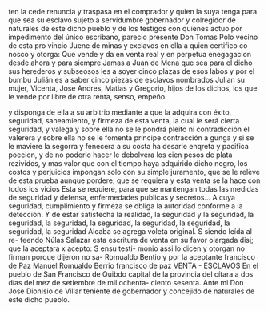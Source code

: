 ten la cede renuncia y traspasa en el comprador y quien la suya tenga para que sea su esclavo sujeto a servidumbre
gobernador y colregidor de naturales de este dicho pueblo y de los testigos con quienes actuo por impedimento del único escribano, parecio presente Don Tomas Polo vecino de esta pro vincio Juene de minas y exclavos en ella a quien certifico co
nosco y otorga: Que vende y da en venta real y en perpetua enegagacion desde ahora y para siempre Jamas a Juan de Mena que sea para el dicho sus herederos y subseosos les a soyer cinco plazas de esos labos y por el bumbu Julián
es a saber
cinco piezas de esclavos
nombrados Julian su
mujer, Vicenta, Jose Andres, Matias y Gregorio, hijos de los
dichos, los que le vende por libre de otra renta, senso, empeño

y disponga de ella a su arbitrio mediante a que la adquira con éxito, seguridad, saneamiento, y firmeza de esta venta, la cual le será cierta seguridad, y valega y sobre ella no se le pondrá pleito ni contradicción el
valerera y sobre ella no se le fomenta príncipe contracción a gunga y si se le maviere la segorra y fenecera a su costa ha desarle enqreta y pacifica poecion, y de no poderlo hacer le debolvera los cien pesos de plata rezividos, y mas valor
que con el tiempo haya adquirido dicho negro, los costos y perjuicios impongan solo con su simple juramento, que se le relève de esta prueba aunque pordere, que se requiera y esta venta se la hace con todos los vicios
Esta se requiere, para que se mantengan todas las medidas de seguridad y defensa, enfermedades publicas y secretos... A cuya seguridad, cumplimiento y firmeza se obliga la autoridad conforme a la detección. Y de estar satisfecha la realidad, la seguridad y la seguridad, la seguridad, la seguridad, la seguridad, la seguridad, la seguridad, la seguridad, la seguridad
Alcaba se agrega voleta original. S siendo leída al re- feendo Núlas Salazar esta escritura de venta en su favor olargada disj; que la aceptara x acepto: S ensu testi- monio assi lo dicen y otorgan no firman porque dijeron no sa-
Romualdo Bentio y por la aceptante francisco de Paz
Manuel Romualdo Berrio
francisco de paz
VENTA - ESCLAVOS
En el pueblo de San Francisco de Quibdo capital de la provincia del cítara a dos días del mez de setiembre de mil ochenta- ciento sesenta. Ante mi Don Jose Dionisio de Villar teniente de gobernador y concejido de naturales de este dicho pueblo.